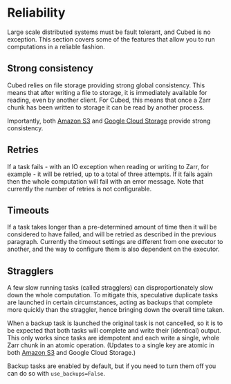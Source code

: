 # Reliability

Large scale distributed systems must be fault tolerant, and Cubed is no exception. This section covers some of the features that allow you to run computations in a reliable fashion.

## Strong consistency

Cubed relies on file storage providing strong global consistency. This means that after writing a file to storage, it is
immediately available for reading, even by another client. For Cubed, this means that once a Zarr chunk has been written to storage it can be read by another process.

Importantly, both [Amazon S3](https://aws.amazon.com/s3/consistency/) and [Google Cloud Storage](https://cloud.google.com/storage/docs/consistency) provide strong consistency.

## Retries

If a task fails - with an IO exception when reading or writing to Zarr, for example - it will be retried, up to a total of three attempts. If it fails again then the whole computation will fail with an error message. Note that currently the number of retries is not configurable.

## Timeouts

If a task takes longer than a pre-determined amount of time then it will be considered to have failed, and will be retried as described in the previous paragraph. Currently the timeout settings are different from one executor to another, and the way to configure them is also dependent on the executor.

## Stragglers

A few slow running tasks (called stragglers) can disproportionately slow down the whole computation. To mitigate this, speculative duplicate tasks are launched in certain circumstances, acting as backups that complete more quickly than the straggler, hence bringing down the overall time taken.

When a backup task is launched the original task is not cancelled, so it is to be expected that both tasks will complete and write their (identical) output. This only works since tasks are idempotent and each write a single, whole Zarr chunk in an atomic operation. (Updates to a single key are atomic in both [Amazon S3](https://docs.aws.amazon.com/AmazonS3/latest/userguide/Welcome.html#ConsistencyModel) and Google Cloud Storage.)

Backup tasks are enabled by default, but if you need to turn them off you can do so with ``use_backups=False``.
